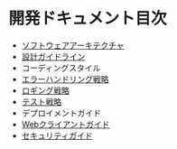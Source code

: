 # 開発ドキュメント目次

- [ソフトウェアアーキテクチャ](software-architecture.md)
- [設計ガイドライン](software-design-guidelines.md)
- コーディングスタイル
- [エラーハンドリング戦略](error-handling-strategy.md)
- [ロギング戦略](logging-strategy.md)
- [テスト戦略](test-strategy.md)
- デプロイメントガイド
- [Webクライアントガイド](web-client.md)
- [セキュリティガイド](security.md)